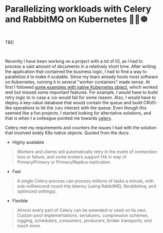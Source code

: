 # Parallelizing workloads with Celery and RabbitMQ on Kubernetes 🍃🐇☸️

&nbsp;

TBD

&nbsp;

Recently I have been working on a project with a lot of IO, as I had to process a vast amount of documents in a relatively short time. After writing the application that contained the business logic, I had to find a way to parallelize it to make it scalable. Since my team already hosts most software on Kubernetes, running it in several "worker containers" made sense. At first I followed [some examples with native Kubernetes object](https://kubernetes.io/docs/tasks/job/parallel-processing-expansion/), which worked well but missed some important features. For example, I would have to build retry logic to in case a `Job` would fail for some reason. Also, I would have to deploy a key-value database that would contain the queue and build CRUD-like operations to let the `Jobs` interact with the queue. Even though this seemed like a fun projects, I started looking for alternative solutions, and that is when I a colleague pointed me towards [celery](https://docs.celeryq.dev/en/stable/getting-started/introduction.html).

Celery met my requirements and counters the issues I had with the solution that involved solely K8s native objects. Quoted from the docs:

- Highly available

> Workers and clients will automatically retry in the event of connection loss or failure, and some brokers support HA in way of Primary/Primary or Primary/Replica replication.

- Fast

> A single Celery process can process millions of tasks a minute, with sub-millisecond round-trip latency (using RabbitMQ, librabbitmq, and optimized settings).

- Flexible

> Almost every part of Celery can be extended or used on its own, Custom pool implementations, serializers, compression schemes, logging, schedulers, consumers, producers, broker transports, and much more.
